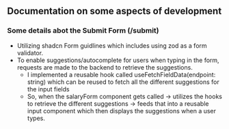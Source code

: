 ## Documentation on some aspects of development

### Some details abot the Submit Form (/submit)

- Utilizing shadcn Form guidlines which includes using zod as a form validator.
- To enable suggestions/autocomplete for users when typing in the form, requests are made to the backend to retrieve the suggestions.
    - I implemented a reusable hook called useFetchFieldData(endpoint: string) which can be reused to fetch all the different suggestions for the input fields
    - So, when the salaryForm component gets called -> utilizes the hooks to retrieve the different suggestions -> feeds that into a reusable input component which then displays the suggestions when a user types.
